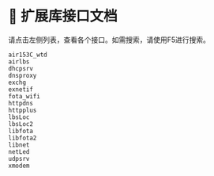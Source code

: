 # 🥢 扩展库接口文档


请点击左侧列表，查看各个接口。如需搜索，请使用F5进行搜索。

```{toctree}
air153C_wtd
airlbs
dhcpsrv
dnsproxy
exchg
exnetif
fota_wifi
httpdns
httpplus
lbsLoc
lbsLoc2
libfota
libfota2
libnet
netLed
udpsrv
xmodem
```
